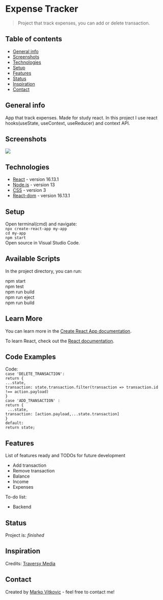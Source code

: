 # Expense Tracker
> Project that track expenses, you can add or delete transaction.

## Table of contents
* [General info](#general-info)
* [Screenshots](#screenshots)
* [Technologies](#technologies)
* [Setup](#setup)
* [Features](#features)
* [Status](#status)
* [Inspiration](#inspiration)
* [Contact](#contact)

## General info
App that track expenses. Made for study react. In this project I use react hooks(useState, useContext, useReducer) and context API. 

## Screenshots
![](https://github.com/MarkoVitkovic/react-expense_tracker/blob/master/img.png)

## Technologies
* [React](https://reactjs.org/docs/getting-started.html) - version 16.13.1
* [Node.js](https://nodejs.org/en/docs/) - version 13
* [CSS](https://devdocs.io/css/) - version 3
* [React-dom](https://github.com/facebook/react) - version 16.13.1



## Setup
Open terminal(cmd) and navigate:</br>
`npx create-react-app my-app`</br>
`cd my-app`</br>
`npm start`</br>
Open source in Visual Studio Code.

## Available Scripts

In the project directory, you can run:

npm start</br>
npm test</br>
npm run build</br>
npm run eject</br>
npm run build

## Learn More

You can learn more in the [Create React App documentation](https://facebook.github.io/create-react-app/docs/getting-started).

To learn React, check out the [React documentation](https://reactjs.org/).

## Code Examples
Code:</br>
`case 'DELETE_TRANSACTION':`</br>
            `return {`</br>
                `...state,`</br>
                `transaction: state.transaction.filter(transaction => transaction.id !== action.payload)`</br>
            `}`</br>
        `case 'ADD_TRANSACTION' :`</br>
            `return {`</br>
               ` ...state,`</br>
                `transaction: [action.payload,...state.transaction]`</br>
            `}`</br>
        `default:`</br>
            `return state;`</br>
            

## Features
List of features ready and TODOs for future development
* Add transaction
* Remove transaction
* Balance
* Income
* Expenses

To-do list:
* Backend

## Status
Project is: _finished_

## Inspiration
Credits: [Traversy Media](https://www.youtube.com/user/TechGuyWeb)

## Contact
Created by [Marko Vitkovic](https://github.com/MarkoVitkovic) - feel free to contact me!
